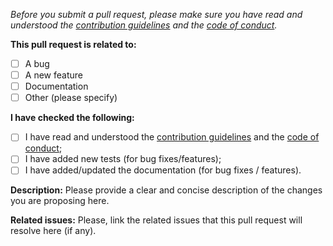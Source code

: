 _Before you submit a pull request, please make sure you have read and understood the [contribution guidelines](https://github.com/TheFireCo/genkit-plugins/blob/main/CONTRIBUTING.md) and the [code of conduct](https://github.com/TheFireCo/genkit-plugins/blob/main/CODE_OF_CONDUCT.md)._

**This pull request is related to:**

- [ ] A bug
- [ ] A new feature
- [ ] Documentation
- [ ] Other (please specify)

**I have checked the following:**

- [ ] I have read and understood the [contribution guidelines](https://github.com/TheFireCo/genkit-plugins/blob/main/CONTRIBUTING.md) and the [code of conduct](https://github.com/TheFireCo/genkit-plugins/blob/main/CODE_OF_CONDUCT.md);
- [ ] I have added new tests (for bug fixes/features);
- [ ] I have added/updated the documentation (for bug fixes / features).

**Description:**
Please provide a clear and concise description of the changes you are proposing here.

**Related issues:**
Please, link the related issues that this pull request will resolve here (if any).
